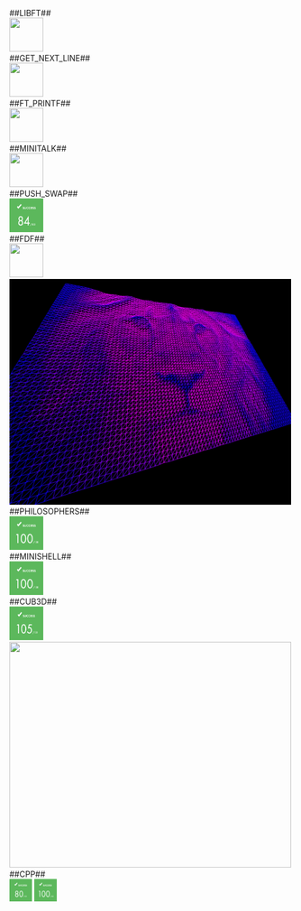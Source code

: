 ##LIBFT##<br>
<img src="https://github.com/omer0909/ecole_42/blob/master/files/result_125.png" height="60" width="60" >
<br>
##GET_NEXT_LINE##<br>
<img src="https://github.com/omer0909/ecole_42/blob/master/files/result_125.png" height="60" width="60" >
<br>
##FT_PRINTF##<br>
<img src="https://github.com/omer0909/ecole_42/blob/master/files/result_101.png" height="60" width="60" >
<br>
##MINITALK##<br>
<img src="https://github.com/omer0909/ecole_42/blob/master/files/result_125.png" height="60" width="60" >
<br>
##PUSH_SWAP##<br>
<img src="https://github.com/omer0909/ecole_42/blob/master/files/result_84.png" height="60" width="60" >
<br>
##FDF##<br>
<img src="https://github.com/omer0909/ecole_42/blob/master/files/result_125.png" height="60" width="60" > <br>
<img src="https://github.com/omer0909/ecole_42/blob/master/fdf/view.png" height="400" width="500" >
<br>
##PHILOSOPHERS##<br>
<img src="https://github.com/omer0909/ecole_42/blob/master/files/result_100.png" height="60" width="60" >
<br>
##MINISHELL##<br>
<img src="https://github.com/omer0909/ecole_42/blob/master/files/result_100.png" height="60" width="60" >
<br>
##CUB3D##<br>
<img src="https://github.com/omer0909/ecole_42/blob/master/files/result_105.png" height="60" width="60" > <br>
<img src="https://github.com/omer0909/ecole_42/blob/master/cub3d/screen.png" height="400" width="500" >
<br>
##CPP##<br>
<img src="https://github.com/omer0909/ecole_42/blob/master/files/result_80.png" height="40" width="40" >
<img src="https://github.com/omer0909/ecole_42/blob/master/files/result_100.png" height="40" width="40" >
